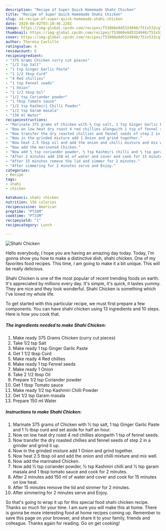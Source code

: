 ```yaml
---
description: "Recipe of Super Quick Homemade Shahi Chicken"
title: "Recipe of Super Quick Homemade Shahi Chicken"
slug: 44-recipe-of-super-quick-homemade-shahi-chicken
date: 2020-08-02T03:10:46.220Z
image: https://img-global.cpcdn.com/recipes/f53868e8d5324940/751x532cq70/shahi-chicken-recipe-main-photo.jpg
thumbnail: https://img-global.cpcdn.com/recipes/f53868e8d5324940/751x532cq70/shahi-chicken-recipe-main-photo.jpg
cover: https://img-global.cpcdn.com/recipes/f53868e8d5324940/751x532cq70/shahi-chicken-recipe-main-photo.jpg
author: Theresa Castillo
ratingvalue: 4
reviewcount: 6
recipeingredient:
- "375 Grams Chicken curry cut pieces"
- "1/2 tsp Salt"
- "1 tsp Ginger Garlic Paste"
- "1 1/2 tbsp Curd"
- "4 Red chillies"
- "1 tsp Fennel seeds"
- "1 Onion"
- "2 1/2 tbsp Oil"
- "1/2 tsp Coriander powder"
- "1 tbsp Tomato sauce"
- "1/2 tsp Kashmiri Chilli Powder"
- "1/2 tsp Garam masala"
- "150 ml Water"
recipeinstructions:
- "Marinate 375 grams of Chicken with ½ tsp salt, 1 tsp Ginger Garlic Paste and 1 ½ tbsp curd and set aside for half an hour."
- "Now on low heat dry roast 4 red chillies alongwith 1 tsp of fennel seeds."
- "Now transfer the dry roasted chillies and fennel seeds of step 2 in a grinder and grind it up."
- "Now in the grinded mixture add 1 Onion and grind together."
- "Now heat 2.5 tbsp oil and add the onion and chilli mixture and mix well."
- "Now add the marinated Chicken."
- "Now add ½ tsp coriander powder, ½ tsp Kashmiri chilli and ½ tsp garam masala and 1 tbsp tomato sauce and cook for 2 minutes."
- "After 2 minutes add 150 ml of water and cover and cook for 15 minutes on low heat."
- "After 15 minutes remove the lid and simmer for 2 minutes."
- "After simmering for 2 minutes serve and Enjoy."
categories:
- Recipe
tags:
- shahi
- chicken

katakunci: shahi chicken 
nutrition: 156 calories
recipecuisine: American
preptime: "PT26M"
cooktime: "PT33M"
recipeyield: "1"
recipecategory: Lunch

---
```



![Shahi Chicken](https://img-global.cpcdn.com/recipes/f53868e8d5324940/751x532cq70/shahi-chicken-recipe-main-photo.jpg)

Hello everybody, I hope you are having an amazing day today. Today, I'm gonna show you how to make a distinctive dish, shahi chicken. One of my favorites food recipes. This time, I am going to make it a bit unique. This will be really delicious.



Shahi Chicken is one of the most popular of recent trending foods on earth. It's appreciated by millions every day. It's simple, it's quick, it tastes yummy. They are nice and they look wonderful. Shahi Chicken is something which I've loved my whole life.


To get started with this particular recipe, we must first prepare a few components. You can have shahi chicken using 13 ingredients and 10 steps. Here is how you cook that.

<!--inarticleads1-->

##### The ingredients needed to make Shahi Chicken:

1. Make ready 375 Grams Chicken (curry cut pieces)
1. Take 1/2 tsp Salt
1. Make ready 1 tsp Ginger Garlic Paste
1. Get 1 1/2 tbsp Curd
1. Make ready 4 Red chillies
1. Make ready 1 tsp Fennel seeds
1. Make ready 1 Onion
1. Take 2 1/2 tbsp Oil
1. Prepare 1/2 tsp Coriander powder
1. Get 1 tbsp Tomato sauce
1. Make ready 1/2 tsp Kashmiri Chilli Powder
1. Get 1/2 tsp Garam masala
1. Prepare 150 ml Water




<!--inarticleads2-->

##### Instructions to make Shahi Chicken:

1. Marinate 375 grams of Chicken with ½ tsp salt, 1 tsp Ginger Garlic Paste and 1 ½ tbsp curd and set aside for half an hour.
1. Now on low heat dry roast 4 red chillies alongwith 1 tsp of fennel seeds.
1. Now transfer the dry roasted chillies and fennel seeds of step 2 in a grinder and grind it up.
1. Now in the grinded mixture add 1 Onion and grind together.
1. Now heat 2.5 tbsp oil and add the onion and chilli mixture and mix well.
1. Now add the marinated Chicken.
1. Now add ½ tsp coriander powder, ½ tsp Kashmiri chilli and ½ tsp garam masala and 1 tbsp tomato sauce and cook for 2 minutes.
1. After 2 minutes add 150 ml of water and cover and cook for 15 minutes on low heat.
1. After 15 minutes remove the lid and simmer for 2 minutes.
1. After simmering for 2 minutes serve and Enjoy.




So that's going to wrap it up for this special food shahi chicken recipe. Thanks so much for your time. I am sure you will make this at home. There is gonna be more interesting food at home recipes coming up. Remember to save this page on your browser, and share it to your family, friends and colleague. Thanks again for reading. Go on get cooking!
